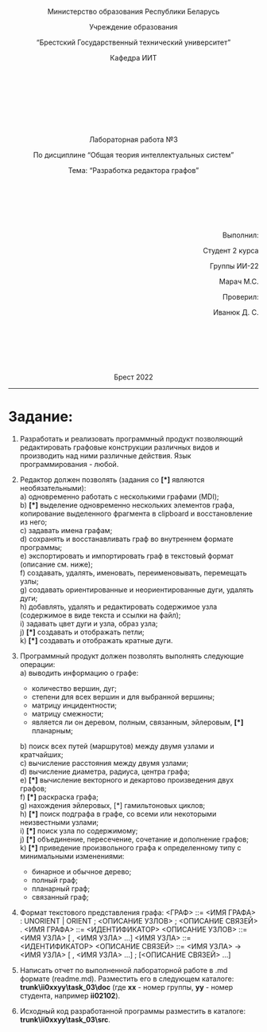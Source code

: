 <p align="center"> Министерство образования Республики Беларусь</p>
<p align="center">Учреждение образования</p>
<p align="center">“Брестский Государственный технический университет”</p>
<p align="center">Кафедра ИИТ</p>
<br><br><br><br><br><br><br>
<p align="center">Лабораторная работа №3</p>
<p align="center">По дисциплине “Общая теория интеллектуальных систем”</p>
<p align="center">Тема: “Разработка редактора графов”</p>
<br><br><br><br><br>
<p align="right">Выполнил:</p>
<p align="right">Студент 2 курса</p>
<p align="right">Группы ИИ-22</p>
<p align="right">Марач М.С.</p>
<p align="right">Проверил:</p>
<p align="right">Иванюк Д. С.</p>
<br><br><br><br><br>
<p align="center">Брест 2022</p>

---
# Задание: #
1. Разработать и реализовать программный продукт позволяющий
редактировать графовые конструкции различных видов и производить над
ними различные действия. Язык программирования - любой.

2. Редактор должен позволять (задания со **[\*]** являются необязательными):  
  a) одновременно работать с несколькими графами (MDI);  
  b) **[\*]** выделение одновременно нескольких элементов графа, копирование
выделенного фрагмента в clipboard и восстановление из него;  
  c) задавать имена графам;  
  d) сохранять и восстанавливать граф во внутреннем формате программы;  
  e) экспортировать и импортировать граф в текстовый формат (описание
см. ниже);  
  f) создавать, удалять, именовать, переименовывать, перемещать узлы;  
  g) создавать ориентированные и неориентированные дуги, удалять дуги;  
  h) добавлять, удалять и редактировать содержимое узла (содержимое в
виде текста и ссылки на файл);  
  i) задавать цвет дуги и узла, образ узла;  
  j) **[\*]** создавать и отображать петли;  
  k) **[\*]** создавать и отображать кратные дуги.

3. Программный продукт должен позволять выполнять следующие операции:  
    a) выводить информацию о графе:

    + количество вершин, дуг;
    + степени для всех вершин и для выбранной вершины;
    + матрицу инцидентности;
    + матрицу смежности;
    + является ли он деревом, полным, связанным, эйлеровым, **[\*]** планарным;

    b) поиск всех путей (маршрутов) между двумя узлами и кратчайших;  
    c) вычисление расстояния между двумя узлами;  
    d) вычисление диаметра, радиуса, центра графа;  
    e) **[\*]** вычисление векторного и декартово произведения двух графов;  
    f) **[\*]** раскраска графа;  
    g) нахождения эйлеровых, [*] гамильтоновых циклов;  
    h) **[\*]** поиск подграфа в графе, со всеми или некоторыми неизвестными
    узлами;  
    i) **[\*]** поиск узла по содержимому;  
    j) **[\*]** объединение, пересечение, сочетание и дополнение графов;  
    k) **[\*]** приведение произвольного графа к определенному типу с
    минимальными изменениями:

    + бинарное и обычное дерево;
    + полный граф;
    + планарный граф;
    + связанный граф;

4. Формат текстового представления графа:
<ГРАФ> ::= <ИМЯ ГРАФА> : UNORIENT | ORIENT ; <ОПИСАНИЕ УЗЛОВ> ;
<ОПИСАНИЕ СВЯЗЕЙ> .
<ИМЯ ГРАФА> ::= <ИДЕНТИФИКАТОР>
<ОПИСАНИЕ УЗЛОВ> ::= <ИМЯ УЗЛА> [ , <ИМЯ УЗЛА> …]
<ИМЯ УЗЛА> ::= <ИДЕНТИФИКАТОР>
<ОПИСАНИЕ СВЯЗЕЙ> ::= <ИМЯ УЗЛА> -> <ИМЯ УЗЛА> [ , <ИМЯ УЗЛА> …] ;
[<ОПИСАНИЕ СВЯЗЕЙ> …]

5. Написать отчет по выполненной лабораторной работе в .md формате (readme.md). Разместить его в следующем каталоге: **trunk\ii0xxyy\task_03\doc** (где **xx** - номер группы, **yy** - номер студента, например **ii02102**). 

6. Исходный код разработанной программы разместить в каталоге: **trunk\ii0xxyy\task_03\src**.
